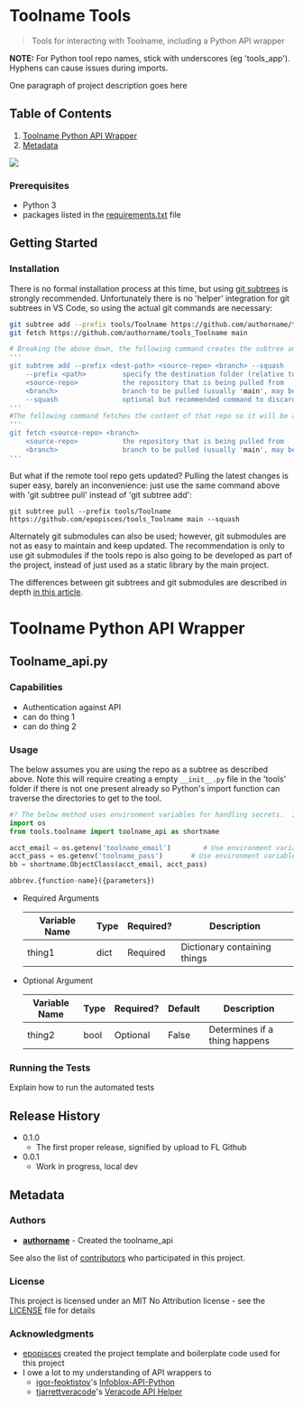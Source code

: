 # Toolname Tools

> Tools for interacting with Toolname, including a Python API wrapper

**NOTE:** For Python tool repo names, stick with underscores (eg 'tools_app').  Hyphens can cause issues during imports.

One paragraph of project description goes here

## Table of Contents
1. [Toolname Python API Wrapper](#Toolname-Python-API-Wrapper)
2. [Metadata](#Metadata)

![](placeholder.png)

### Prerequisites

- Python 3
- packages listed in the [requirements.txt](requirements.txt) file


## Getting Started

### Installation

There is no formal installation process at this time, but using [git subtrees](https://www.atlassian.com/git/tutorials/git-subtree) is strongly recommended.  Unfortunately there is no 'helper' integration for git subtrees in VS Code, so using the actual git commands are necessary:

```bash
git subtree add --prefix tools/Toolname https://github.com/authorname/tools_Toolname main --squash
git fetch https://github.com/authorname/tools_Toolname main

# Breaking the above down, the following command creates the subtree and the connection to the remote repo
'''
git subtree add --prefix <dest-path> <source-repo> <branch> --squash
    --prefix <path>         specify the destination folder (relative to current working directory).
    <source-repo>           the repository that is being pulled from
    <branch>                branch to be pulled (usually 'main', may be 'master' if created prior to 2022)
    --squash                optional but recommended command to discard the commit history of the source repo
'''
#The following command fetches the content of that repo so it will be available for use
'''
git fetch <source-repo> <branch>
    <source-repo>           the repository that is being pulled from
    <branch>                branch to be pulled (usually 'main', may be 'master' if created prior to 2022)
'''
```

But what if the remote tool repo gets updated?  Pulling the latest changes is super easy, barely an inconvenience: just use the same command above with 'git subtree pull' instead of 'git subtree add':
```
git subtree pull --prefix tools/Toolname https://github.com/epopisces/tools_Toolname main --squash
```

Alternately git submodules can also be used; however, git submodules are not as easy to maintain and keep updated.  The recommendation is only to use git submodules if the tools repo is also going to be developed as part of the project, instead of just used as a static library by the main project.

The differences between git subtrees and git submodules are described in depth [in this article](https://martowen.com/2016/05/01/git-submodules-vs-git-subtrees/#:~:text=The%20simplest%20way%20to%20think,specific%20commit%20in%20another%20repository.&text=Subtrees%20are%20easier%20to%20pull,copies%20of%20the%20original%20repository).

# Toolname Python API Wrapper

## Toolname_api.py

### Capabilities
* Authentication against API
* can do thing 1
* can do thing 2

### Usage
The below assumes you are using the repo as a subtree as described above.  Note this will require creating a empty `__init__.py` file in the 'tools' folder if there is not one present already so Python's import function can traverse the directories to get to the tool.
```python
#? The below method uses environment variables for handling secrets.  If a superior method of secrets management is available, use that method instead
import os
from tools.toolname import toolname_api as shortname

acct_email = os.getenv('toolname_email')        # Use environment variable by this name to store a username for the API user
acct_pass = os.getenv('toolname_pass')       # Use environment variable by this name to store a password for the API user
bb = shortname.ObjectClass(acct_email, acct_pass)

abbrev.{function-name}({parameters})
```
- Required Arguments

    Variable Name | Type | Required? | Description
    ------------- | ---- | --------- | ------------
    thing1        | dict | Required  | Dictionary containing things
    
- Optional Argument

    Variable Name | Type | Required? | Default | Description
    ------------- | ---- | --------- | --------| -----------
    thing2        | bool | Optional  | False   | Determines if a thing happens

### Running the Tests

Explain how to run the automated tests

## Release History

* 0.1.0
    * The first proper release, signified by upload to FL Github
* 0.0.1
    * Work in progress, local dev

## Metadata

### Authors

* [**authorname**](https://github.com/authorprofile) - Created the toolname_api

See also the list of [contributors](https://github.com/<projname>/contributors) who participated in this project.

### License

This project is licensed under an MIT No Attribution license - see the [LICENSE](LICENSE) file for details

### Acknowledgments

* [epopisces](https://github.com/epopisces) created the project template and boilerplate code used for this project
* I owe a lot to my understanding of API wrappers to
    * [igor-feoktistov](https://github.com/igor-feoktistov)'s [Infoblox-API-Python](https://github.com/Infoblox-Development/Infoblox-API-Python)
    * [tjarrettveracode](https://github.com/tjarrettveracode)'s [Veracode API Helper](https://github.com/tjarrettveracode/veracode-api-py/blob/master/veracode_api_py/apihelper.py)
